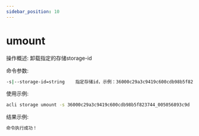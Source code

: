 ```yaml
---
sidebar_position: 10
---
```


# umount
操作概述: 卸载指定的存储storage-id

命令参数:
```bash
-s|--storage-id=string    指定存储id，示例：36000c29a3c9419c600cdb98b5f823744_005056893c9d
```

使用示例:
```bash
acli storage umount -s 36000c29a3c9419c600cdb98b5f823744_005056893c9d
```

结果示例:
```bash
命令执行成功！
```